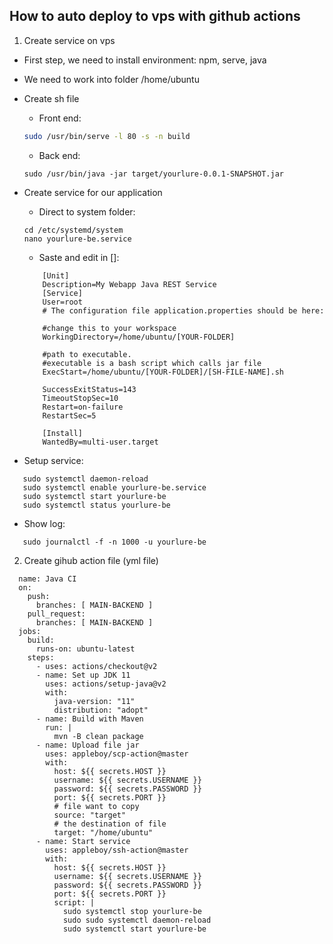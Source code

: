 ## How to auto deploy to vps with github actions

1. Create service on vps

- First step, we need to install environment: npm, serve, java

- We need to work into folder /home/ubuntu

- Create sh file

  + Front end:
  ```sh
  sudo /usr/bin/serve -l 80 -s -n build
  ```
  + Back end:
  ```
  sudo /usr/bin/java -jar target/yourlure-0.0.1-SNAPSHOT.jar
  ```
  
- Create service for our application

  + Direct to system folder:
  ```
  cd /etc/systemd/system
  nano yourlure-be.service
  ```
  
  + Saste and edit in []:
  ```
      [Unit]
      Description=My Webapp Java REST Service
      [Service]
      User=root
      # The configuration file application.properties should be here:

      #change this to your workspace
      WorkingDirectory=/home/ubuntu/[YOUR-FOLDER]

      #path to executable. 
      #executable is a bash script which calls jar file
      ExecStart=/home/ubuntu/[YOUR-FOLDER]/[SH-FILE-NAME].sh

      SuccessExitStatus=143
      TimeoutStopSec=10
      Restart=on-failure
      RestartSec=5

      [Install]
      WantedBy=multi-user.target
  ```
  
 + Setup service:
 ```
    sudo systemctl daemon-reload
    sudo systemctl enable yourlure-be.service
    sudo systemctl start yourlure-be
    sudo systemctl status yourlure-be
 ```
    
 + Show log:
 ```
    sudo journalctl -f -n 1000 -u yourlure-be
 ```


2. Create gihub action file (yml file)
```
  name: Java CI
  on:
    push:
      branches: [ MAIN-BACKEND ]
    pull_request:
      branches: [ MAIN-BACKEND ]
  jobs:
    build:
      runs-on: ubuntu-latest
    steps:
      - uses: actions/checkout@v2
      - name: Set up JDK 11
        uses: actions/setup-java@v2
        with:
          java-version: "11"
          distribution: "adopt"
      - name: Build with Maven
        run: |
          mvn -B clean package
      - name: Upload file jar
        uses: appleboy/scp-action@master
        with:
          host: ${{ secrets.HOST }}
          username: ${{ secrets.USERNAME }}
          password: ${{ secrets.PASSWORD }}
          port: ${{ secrets.PORT }}
          # file want to copy
          source: "target"
          # the destination of file
          target: "/home/ubuntu"
      - name: Start service
        uses: appleboy/ssh-action@master
        with:
          host: ${{ secrets.HOST }}
          username: ${{ secrets.USERNAME }}
          password: ${{ secrets.PASSWORD }}
          port: ${{ secrets.PORT }}
          script: |
            sudo systemctl stop yourlure-be
            sudo sudo systemctl daemon-reload
            sudo systemctl start yourlure-be
```
